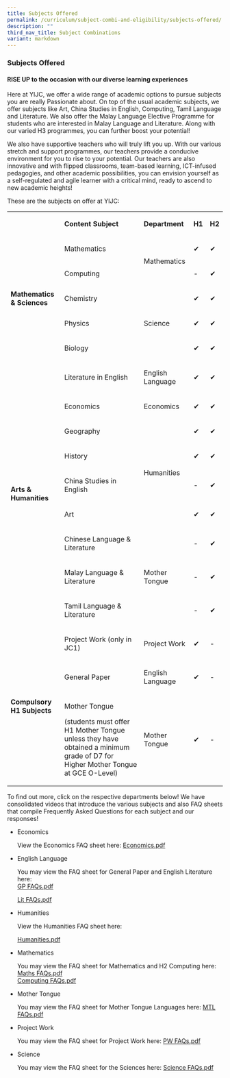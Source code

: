 ```yaml
---
title: Subjects Offered
permalink: /curriculum/subject-combi-and-eligibility/subjects-offered/
description: ""
third_nav_title: Subject Combinations
variant: markdown
---
```

<h3><strong>Subjects Offered</strong></h3><h4><strong>RISE UP to the occasion with our diverse&nbsp;learning&nbsp;experiences</strong></h4><p>Here at YIJC, we offer a wide range of academic options to pursue subjects you are really Passionate about. On top of the usual academic subjects, we offer subjects like Art, China Studies in English, Computing, Tamil Language and Literature. We also offer the Malay Language Elective Programme for students who are interested in Malay Language and Literature. Along with our varied H3 programmes, you can further boost your potential!</p><p>We also have supportive teachers who will truly lift you up. With our various stretch and support programmes, our teachers provide a conducive environment for you to rise to your potential. Our teachers are also innovative and with flipped classrooms, team-based learning, ICT-infused pedagogies, and other academic possibilities, you can envision yourself as a self-regulated and agile learner with a critical mind, ready to ascend to new academic heights!</p><p>These are the subjects on offer at YIJC:</p><table><tbody><tr><td rowspan="1" colspan="1"><p></p></td><td rowspan="1" colspan="1"><p><strong>Content Subject</strong></p></td><td rowspan="1" colspan="1"><p><strong>Department</strong></p></td><td rowspan="1" colspan="1"><p><strong>H1</strong></p></td><td rowspan="1" colspan="1"><p><strong>H2</strong></p></td></tr><tr><td rowspan="5" colspan="1"><p><strong>Mathematics &amp; Sciences</strong></p></td><td rowspan="1" colspan="1"><p>Mathematics</p></td><td rowspan="2" colspan="1"><p>Mathematics</p></td><td rowspan="1" colspan="1"><p>✔</p></td><td rowspan="1" colspan="1"><p>✔</p></td></tr><tr><td rowspan="1" colspan="1"><p>Computing</p></td><td rowspan="1" colspan="1"><p>-</p></td><td rowspan="1" colspan="1"><p>✔</p></td></tr><tr><td rowspan="1" colspan="1"><p>Chemistry</p></td><td rowspan="3" colspan="1"><p>Science</p></td><td rowspan="1" colspan="1"><p>✔</p></td><td rowspan="1" colspan="1"><p>✔</p></td></tr><tr><td rowspan="1" colspan="1"><p>Physics</p></td><td rowspan="1" colspan="1"><p>✔</p></td><td rowspan="1" colspan="1"><p>✔</p></td></tr><tr><td rowspan="1" colspan="1"><p>Biology</p></td><td rowspan="1" colspan="1"><p>✔</p></td><td rowspan="1" colspan="1"><p>✔</p></td></tr><tr><td rowspan="9" colspan="1"><p><strong>Arts &amp; Humanities</strong></p></td><td rowspan="1" colspan="1"><p>Literature in English</p></td><td rowspan="1" colspan="1"><p>English Language</p></td><td rowspan="1" colspan="1"><p>✔</p></td><td rowspan="1" colspan="1"><p>✔</p></td></tr><tr><td rowspan="1" colspan="1"><p>Economics</p></td><td rowspan="1" colspan="1"><p>Economics</p></td><td rowspan="1" colspan="1"><p>✔</p></td><td rowspan="1" colspan="1"><p>✔</p></td></tr><tr><td rowspan="1" colspan="1"><p>Geography</p></td><td rowspan="4" colspan="1"><p>Humanities</p></td><td rowspan="1" colspan="1"><p>✔</p></td><td rowspan="1" colspan="1"><p>✔</p></td></tr><tr><td rowspan="1" colspan="1"><p>History</p></td><td rowspan="1" colspan="1"><p>✔</p></td><td rowspan="1" colspan="1"><p>✔</p></td></tr><tr><td rowspan="1" colspan="1"><p>China Studies in English</p></td><td rowspan="1" colspan="1"><p>-</p></td><td rowspan="1" colspan="1"><p>✔</p></td></tr><tr><td rowspan="1" colspan="1"><p>Art</p></td><td rowspan="1" colspan="1"><p>✔</p></td><td rowspan="1" colspan="1"><p>✔</p></td></tr><tr><td rowspan="1" colspan="1"><p>Chinese Language &amp; Literature</p></td><td rowspan="3" colspan="1"><p>Mother Tongue</p></td><td rowspan="1" colspan="1"><p>-</p></td><td rowspan="1" colspan="1"><p>✔</p></td></tr><tr><td rowspan="1" colspan="1"><p>Malay Language &amp; Literature</p></td><td rowspan="1" colspan="1"><p>-</p></td><td rowspan="1" colspan="1"><p>✔</p></td></tr><tr><td rowspan="1" colspan="1"><p>Tamil Language &amp; Literature</p></td><td rowspan="1" colspan="1"><p>-</p></td><td rowspan="1" colspan="1"><p>✔</p></td></tr><tr><td rowspan="3" colspan="1"><p><strong>Compulsory H1 Subjects</strong></p></td><td rowspan="1" colspan="1"><p>Project Work (only in JC1)</p></td><td rowspan="1" colspan="1"><p>Project Work</p></td><td rowspan="1" colspan="1"><p>✔</p></td><td rowspan="1" colspan="1"><p>-</p></td></tr><tr><td rowspan="1" colspan="1"><p>General Paper</p></td><td rowspan="1" colspan="1"><p>English Language</p></td><td rowspan="1" colspan="1"><p>✔</p></td><td rowspan="1" colspan="1"><p>-</p></td></tr><tr><td rowspan="1" colspan="1"><p>Mother Tongue</p><p>(students must offer H1 Mother Tongue unless they have obtained a minimum grade of D7 for Higher Mother Tongue at GCE O-Level)</p></td><td rowspan="1" colspan="1"><p>Mother Tongue</p></td><td rowspan="1" colspan="1"><p>✔</p></td><td rowspan="1" colspan="1"><p>-</p></td></tr></tbody></table><p>To find out more, click on the respective departments below! We have consolidated videos that introduce the various subjects and also FAQ sheets that compile Frequently Asked Questions for each subject and our responses!</p><ul><li><p>Economics</p><p>View the Economics FAQ sheet here: <a href="/files/Economics_Subject_FAQ_sheet_2024.pdf" rel="noopener noreferrer nofollow" target="_blank">Economics.pdf</a></p></li><li><p>English Language</p><p>You may view the FAQ sheet for General Paper and English Literature here: <br><a href="/files/Subjoff/GP_FAQ.pdf" rel="noopener noreferrer nofollow" target="_new">GP FAQs.pdf</a></p><p><a href="/files/English_Literature_FAQs_2024.pdf" rel="noopener noreferrer nofollow" target="_blank">Lit FAQs.pdf</a></p></li><li><p>Humanities</p><p>View the Humanities FAQ sheet here: </p><p><a href="/files/Humanities_Department_ART_HI_GEOG_CSE_Subject_FAQs_2024.pdf" rel="noopener noreferrer nofollow" target="_blank">Humanities.pdf</a></p></li><li><p>Mathematics</p><p>You may view the FAQ sheet for Mathematics and H2 Computing here:<br><a href="/files/Subjoff/Math_FAQ.pdf" rel="noopener noreferrer nofollow" target="_new">Maths FAQs.pdf</a><br><a href="/files/Subjoff/Computing_FAQ.pdf" rel="noopener noreferrer nofollow" target="_new">Computing </a><a href="/files/2024_Math_Dept_Computing_FAQ_sheet.pdf" rel="noopener noreferrer nofollow" target="_new">FAQs</a><a href="/files/Subjoff/Computing_FAQ.pdf" rel="noopener noreferrer nofollow" target="_new">.pdf</a></p></li><li><p>Mother Tongue</p><p>You may view the FAQ sheet for Mother Tongue Languages here:&nbsp;<a href="/files/Subjoff/MTL_FAQ.pdf" rel="noopener noreferrer nofollow" target="_new">MTL FAQs.pdf</a></p></li><li><p>Project Work</p><p>You may view the FAQ sheet for Project Work here: <a href="/files/Subjoff/PW_FAQ.pdf" rel="noopener noreferrer nofollow" target="_new">PW FAQs.pdf</a></p></li><li><p>Science</p><p>You may view the FAQ sheet for the Sciences here: <a href="/files/Subjoff/Science_FAQ.pdf" rel="noopener noreferrer nofollow" target="_new">Science FAQs.pdf</a></p></li></ul><p></p>